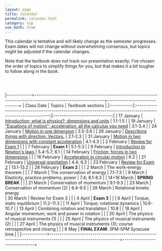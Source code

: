 ```yaml
---
layout: page
title: Calendar
permalink: calendar.html
category: top 
use_math: true
---
```


    
This calendar is tentative and will likely change as the semester progresses. Exam dates will not change without overwhelming consensus, but topics might be adjusted if the calendar changes.

Note that the textbook does not track our presentation exactly; I've chosen the order of topics to simplify things for you, but that makes it a bit tougher to follow along in the book.

<br><br>

|-------------+------------------------------------------------------------------------------------------------------------------+--------------------------------+
| Class Date  | Topics                                                                                                           | Textbook sections              |
|:-----------:|:----------------------------------------------------------------------------------------------------------------:|:------------------------------:|
| 17 January  | <a href="slides/lec1/lecture1.pdf">Introduction; what is physics?; dimensions and units</a>                                             | 1.1-1.5                        |
| 19 January  | <a href="slides/lec2/lecture2.pdf">"Equations of motion"; acceleration; all the calculus you need</a>                                                   | 3.1-3.4                        |
| 24 January  | <a href="slides/lec3/lecture3.pdf">Motion in one dimension</a>                                                                                          | 3.5-3.6                        |
| 26 January  | <a href="slides/lec4/lecture4.pdf">Describing things with direction: Vectors.</a>                                                                       | 2.1-2.3                        |
| 31 January  | <a href="slides/lec5/lecture5.pdf">Motion in two dimensions with constant acceleration</a>                                                                                                | 4.1-4.3                        |
| 2  February | <a href="slides/lec6/lecture6.pdf">Review for Exam 1</a>                                                                                                |                                |
| 7  February | **Exam 1**                                                                                                       | 5.1-5.3                        |
| 9  February | <a href="slides/lec7/lecture7.pdf">Introduction to Newton's laws</a>                                                                              | 5.4-5.7; 6.1                   |
| 14 February | <a href="slides/lec8/lecture8.pdf">Friction; forces in two dimensions</a>                                                           |                                |
| 16 February | <a href="slides/lec9/lecture-circular-motion.pdf">Acceleration in circular motion</a>                                                                                  | 6.2                            |
| 21 February | <a href="slides/lec10/lecture-universal-gravitation.pdf">Universal gravitation</a>                                                                 | 4.4; 6.3                       |
| 23 February | <a href="slides/lec11/lecture-exam2-review.pdf">Review for Exam 2</a>                                                                                                        | 13.1-13.2                      |
| 28 February | **Exam 2**                                                                                                       |                                |
| 2 March     | The work-energy theorem                                                                                          |                                |
| 7  March    | The conservation of energy                                                                                       | 7.1-7.3                        |
| 9  March    | Elasticity, practice problems; power                                                                             | 7.4; 8.1-8.3                   |
| 14+16 March | **SPRING BREAK**                                                                                                 |                                |
| 21 March    | Conservation of momentum                                                    | 9.1-9.3                        | 
| 23 March    | Conservation of momentum (2)                                                                   | 9.4-9.5                        |
| 28 March    | Rotational kinetic energy      
| 30 March    | Review for Exam 3                                                                                                |                                |
| 4  April    | **Exam 3**                                                                                                       |                                |
| 6  April    | Torque; static equilibrium                                                                                       | 11.2-11.3                      |
| 11 April    | Torque; rotational dynamics                                                                                      | 10.6-10.7                      |
| 13 April    | Combining rotation and translation                                                                               | 10.8                           |
| 18 April    | Angular momentum; work and power in rotation                                                                     |                                |
| 20 April    | The physics of musical instruments (1)                                                                           |                                | 
| 25 April    | The physics of musical instruments (2)                                                                           |                                |
| 27 April    | The physics of musical instruments (3); course retrospective and closing                                         |                                |
| 8 May      | **FINAL EXAM**: 3PM-5PM Syracuse time                                                                            |                                |
|-------------+------------------------------------------------------------------------------------------------------------------+--------------------------------+




